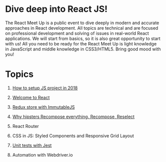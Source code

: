 # Dive deep into React JS!
The React Meet Up is a public event to dive deeply in modern and accurate approaches in React development.
All topics are technical and are focused on professional development and solving of issues in real-world React applications.
We will start from basics, so it is also great opportunity to start with us!
All you need to be ready for the React Meet Up is light knowledge in JavaScript and middle knowledge in CSS3/HTML5.
Bring good mood with you!

# Topics

1. [How to setup JS project in 2018](https://github.com/onseopublic/react-meet-up/tree/Chapter-1)

2. [Welcome to React](https://github.com/onseopublic/react-meet-up/tree/Chapter-2)

3. [Redux store with ImmutableJS](https://github.com/onseopublic/react-meet-up/tree/Chapter-3)

4. [Why hipsters Recompose everything. Recompose, Reselect](https://github.com/onseopublic/react-meet-up/tree/Chapter-4)

5. React Router

6. CSS in JS: Styled Components and Responsive Grid Layout

7. [Unit tests with Jest](https://github.com/onseopublic/react-meet-up/tree/Chapter-7)

8. Automation with Webdriver.io
